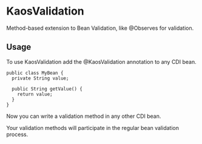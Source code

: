 # KaosValidation
Method-based extension to Bean Validation, like @Observes for validation.

## Usage
To use KaosValidation add the @KaosValidation annotation to any CDI bean.

    public class MyBean {
      private String value;
      
      public String getValue() {
        return value;
      }
    }

Now you can write a validation method in any other CDI bean.

Your validation methods will participate  in the regular bean validation process.
